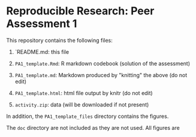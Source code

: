 # Reproducible Research: Peer Assessment 1

This repository contains the following files:

1. `README.md: this file

2. `PA1_template.Rmd`: R markdown codebook (solution of the assessment)

3. `PA1_template.md`: Markdown produced by "knitting" the above (do not edit)

4. `PA1_template.html`: html file output by knitr (do not edit)

5. `activity.zip`: data (will be downloaded if not present)

In addition, the `PA1_template_files` directory contains the figures.

The `doc` directory are not included as they are not used. All figures are 
